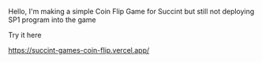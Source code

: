 Hello, I'm making a simple Coin Flip Game for Succint but still not deploying SP1 program into the game

Try it here


https://succint-games-coin-flip.vercel.app/
